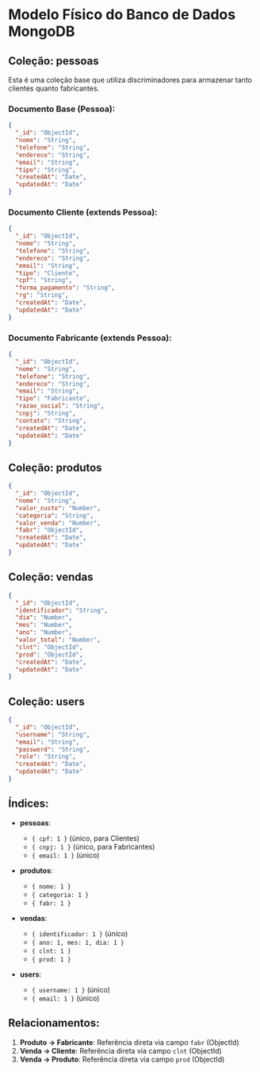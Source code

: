 # Modelo Físico do Banco de Dados MongoDB

## Coleção: pessoas
Esta é uma coleção base que utiliza discriminadores para armazenar tanto clientes quanto fabricantes.

### Documento Base (Pessoa):
```json
{
  "_id": "ObjectId",
  "nome": "String",
  "telefone": "String",
  "endereco": "String",
  "email": "String",
  "tipo": "String", 
  "createdAt": "Date",
  "updatedAt": "Date"
}
```

### Documento Cliente (extends Pessoa):
```json
{
  "_id": "ObjectId",
  "nome": "String",
  "telefone": "String",
  "endereco": "String",
  "email": "String",
  "tipo": "Cliente", 
  "cpf": "String",      
  "forma_pagamento": "String",  
  "rg": "String",
  "createdAt": "Date",
  "updatedAt": "Date"
}
```

### Documento Fabricante (extends Pessoa):
```json
{
  "_id": "ObjectId",
  "nome": "String",
  "telefone": "String",
  "endereco": "String",
  "email": "String",
  "tipo": "Fabricante",  
  "razao_social": "String",
  "cnpj": "String",        
  "contato": "String",
  "createdAt": "Date",
  "updatedAt": "Date"
}
```

## Coleção: produtos
```json
{
  "_id": "ObjectId",
  "nome": "String",
  "valor_custo": "Number",
  "categoria": "String",
  "valor_venda": "Number",
  "fabr": "ObjectId",  
  "createdAt": "Date",
  "updatedAt": "Date"
}
```

## Coleção: vendas
```json
{
  "_id": "ObjectId",
  "identificador": "String", 
  "dia": "Number",
  "mes": "Number",
  "ano": "Number",
  "valor_total": "Number",
  "clnt": "ObjectId",  
  "prod": "ObjectId",  
  "createdAt": "Date",
  "updatedAt": "Date"
}
```

## Coleção: users
```json
{
  "_id": "ObjectId",
  "username": "String",  
  "email": "String",    
  "password": "String", 
  "role": "String",      
  "createdAt": "Date",
  "updatedAt": "Date"
}
```

## Índices:
- **pessoas**: 
  - `{ cpf: 1 }` (único, para Clientes)
  - `{ cnpj: 1 }` (único, para Fabricantes)
  - `{ email: 1 }` (único)

- **produtos**:
  - `{ nome: 1 }`
  - `{ categoria: 1 }`
  - `{ fabr: 1 }`

- **vendas**:
  - `{ identificador: 1 }` (único)
  - `{ ano: 1, mes: 1, dia: 1 }`
  - `{ clnt: 1 }`
  - `{ prod: 1 }`

- **users**:
  - `{ username: 1 }` (único)
  - `{ email: 1 }` (único)

## Relacionamentos:
1. **Produto → Fabricante**: Referência direta via campo `fabr` (ObjectId)
2. **Venda → Cliente**: Referência direta via campo `clnt` (ObjectId)
3. **Venda → Produto**: Referência direta via campo `prod` (ObjectId)
